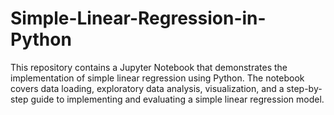 # Simple-Linear-Regression-in-Python
This repository contains a Jupyter Notebook that demonstrates the implementation of simple linear regression using Python. The notebook covers data loading, exploratory data analysis, visualization, and a step-by-step guide to implementing and evaluating a simple linear regression model.
